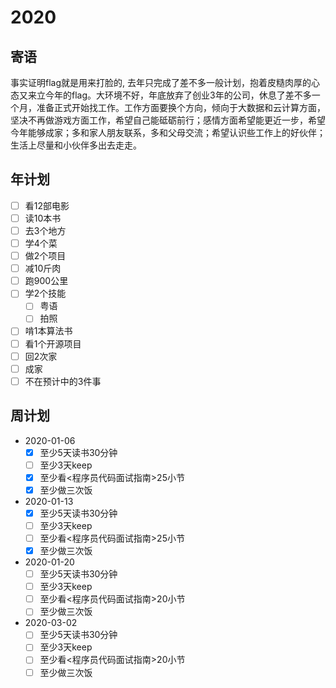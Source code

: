 # 2020

## 寄语

事实证明flag就是用来打脸的, 去年只完成了差不多一般计划，抱着皮糙肉厚的心态又来立今年的flag。大环境不好，年底放弃了创业3年的公司，休息了差不多一个月，准备正式开始找工作。工作方面要换个方向，倾向于大数据和云计算方面，坚决不再做游戏方面工作，希望自己能砥砺前行；感情方面希望能更近一步，希望今年能够成家；多和家人朋友联系，多和父母交流；希望认识些工作上的好伙伴；生活上尽量和小伙伴多出去走走。

## 年计划

+ [ ] 看12部电影
+ [ ] 读10本书
+ [ ] 去3个地方
+ [ ] 学4个菜
+ [ ] 做2个项目
+ [ ] 减10斤肉
+ [ ] 跑900公里
+ [ ] 学2个技能
  + [ ] 粤语
  + [ ] 拍照
+ [ ] 啃1本算法书
+ [ ] 看1个开源项目
+ [ ] 回2次家
+ [ ] 成家
+ [ ] 不在预计中的3件事

## 周计划

+ 2020-01-06
  + [x] 至少5天读书30分钟
  + [ ] 至少3天keep
  + [x] 至少看<程序员代码面试指南>25小节
  + [x] 至少做三次饭
+ 2020-01-13
  + [x] 至少5天读书30分钟
  + [ ] 至少3天keep
  + [ ] 至少看<程序员代码面试指南>25小节
  + [x] 至少做三次饭
+ 2020-01-20
  + [ ] 至少5天读书30分钟
  + [ ] 至少3天keep
  + [ ] 至少看<程序员代码面试指南>20小节
  + [ ] 至少做三次饭
+ 2020-03-02
  + [ ] 至少5天读书30分钟
  + [ ] 至少3天keep
  + [ ] 至少看<程序员代码面试指南>20小节
  + [ ] 至少做三次饭
